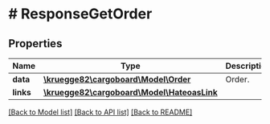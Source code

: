 # # ResponseGetOrder

## Properties

Name | Type | Description | Notes
------------ | ------------- | ------------- | -------------
**data** | [**\kruegge82\cargoboard\Model\Order**](Order.md) | Order. |
**links** | [**\kruegge82\cargoboard\Model\HateoasLink**](HateoasLink.md) |  | [optional]

[[Back to Model list]](../../README.md#models) [[Back to API list]](../../README.md#endpoints) [[Back to README]](../../README.md)
